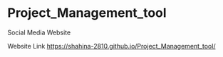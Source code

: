 # Project_Management_tool
Social Media Website


Website Link
 https://shahina-2810.github.io/Project_Management_tool/
